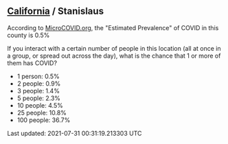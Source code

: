 
## [California](/united-states/california) / Stanislaus

According to [MicroCOVID.org](http://microcovid.org),
the "Estimated Prevalence" of COVID in this county is 0.5%

If you interact with a certain number of people in this location
(all at once in a group, or spread out across the day), what is the chance that
1 or more of them has COVID?

- 1 person: 0.5%
- 2 people: 0.9%
- 3 people: 1.4%
- 5 people: 2.3%
- 10 people: 4.5%
- 25 people: 10.8%
- 100 people: 36.7%

Last updated: 2021-07-31 00:31:19.213303 UTC
